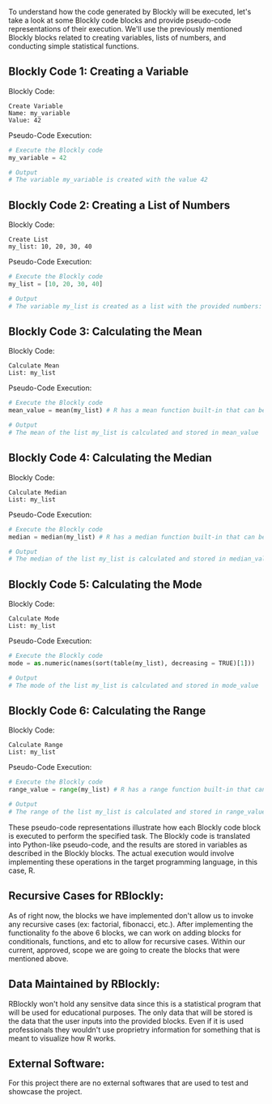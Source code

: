 To understand how the code generated by Blockly will be executed, let's take a look at some Blockly code blocks and provide pseudo-code representations of their execution. We'll use the previously mentioned Blockly blocks related to creating variables, lists of numbers, and conducting simple statistical functions.

## Blockly Code 1: Creating a Variable

Blockly Code:
```plaintext
Create Variable
Name: my_variable
Value: 42
```

Pseudo-Code Execution:
```python
# Execute the Blockly code
my_variable = 42

# Output
# The variable my_variable is created with the value 42
```

## Blockly Code 2: Creating a List of Numbers

Blockly Code:
```plaintext
Create List
my_list: 10, 20, 30, 40
```

Pseudo-Code Execution:
```python
# Execute the Blockly code
my_list = [10, 20, 30, 40]

# Output
# The variable my_list is created as a list with the provided numbers: [10, 20, 30, 40]
```

## Blockly Code 3: Calculating the Mean

Blockly Code:
```plaintext
Calculate Mean
List: my_list
```

Pseudo-Code Execution:
```python
# Execute the Blockly code
mean_value = mean(my_list) # R has a mean function built-in that can be leveraged

# Output
# The mean of the list my_list is calculated and stored in mean_value
```

## Blockly Code 4: Calculating the Median

Blockly Code:
```plaintext
Calculate Median
List: my_list
```

Pseudo-Code Execution:
```python
# Execute the Blockly code
median = median(my_list) # R has a median function built-in that can be leveraged

# Output
# The median of the list my_list is calculated and stored in median_value
```

## Blockly Code 5: Calculating the Mode

Blockly Code:
```plaintext
Calculate Mode
List: my_list
```

Pseudo-Code Execution:
```python
# Execute the Blockly code
mode = as.numeric(names(sort(table(my_list), decreasing = TRUE)[1]))

# Output
# The mode of the list my_list is calculated and stored in mode_value
```

## Blockly Code 6: Calculating the Range

Blockly Code:
```plaintext
Calculate Range
List: my_list
```

Pseudo-Code Execution:
```python
# Execute the Blockly code
range_value = range(my_list) # R has a range function built-in that can be leveraged

# Output
# The range of the list my_list is calculated and stored in range_value
```

These pseudo-code representations illustrate how each Blockly code block is executed to perform the specified task. The Blockly code is translated into Python-like pseudo-code, and the results are stored in variables as described in the Blockly blocks. The actual execution would involve implementing these operations in the target programming language, in this case, R.


## Recursive Cases for RBlockly:

As of right now, the blocks we have implemented don't allow us to invoke any recursive cases (ex: factorial, fibonacci, etc.). After implementing the functionality fo the above 6 blocks, we can work on adding blocks for conditionals, functions, and etc to allow for recursive cases. Within our current, approved, scope we are going to create the blocks that were mentioned above.

## Data Maintained by RBlockly:

RBlockly won't hold any sensitve data since this is a statistical program that will be used for educational purposes. The only data that will be stored is the data that the user inputs into the provided blocks. Even if it is used professionals they wouldn't use proprietry information for something that is meant to visualize how R works. 


## External Software:

For this project there are no external softwares that are used to test and showcase the project. 